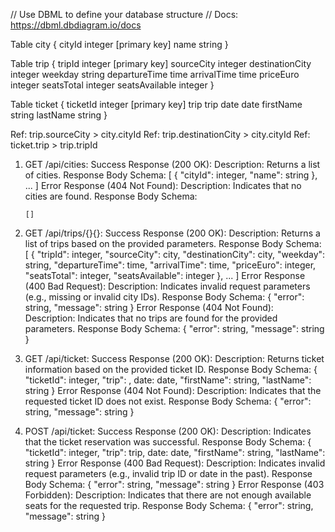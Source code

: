 // Use DBML to define your database structure
// Docs: https://dbml.dbdiagram.io/docs


Table city {
  cityId integer [primary key]
	name string
}

Table trip {
  tripId integer [primary key]
  sourceCity integer
  destinationCity integer
  weekday string
  departureTime time
  arrivalTime time
  priceEuro integer
  seatsTotal integer
  seatsAvailable integer
}

Table ticket {
  ticketId integer [primary key]
  trip trip
  date date
  firstName string
  lastName string
}

Ref: trip.sourceCity > city.cityId
Ref: trip.destinationCity > city.cityId
Ref: ticket.trip > trip.tripId


1. GET /api/cities:
Success Response (200 OK):
    Description: Returns a list of cities.
    Response Body Schema:
       [
         {
           "cityId": integer,
           "name": string
         },
         ...
       ]
Error Response (404 Not Found):
    Description: Indicates that no cities are found.
    Response Body Schema:
       
       []
       
1. GET /api/trips/{}{}:
Success Response (200 OK):
    Description: Returns a list of trips based on the provided parameters.
    Response Body Schema:
    [
        {
        "tripId": integer,
        "sourceCity": city,
        "destinationCity": city,
        "weekday": string,
        "departureTime": time,
        "arrivalTime": time,
        "priceEuro": integer,
        "seatsTotal": integer,
        "seatsAvailable": integer
        },
        ...
    ]
Error Response (400 Bad Request):
    Description: Indicates invalid request parameters (e.g., missing or invalid city IDs).
    Response Body Schema:
    {
        "error": string,
        "message": string
    }
Error Response (404 Not Found):
    Description: Indicates that no trips are found for the provided parameters.
    Response Body Schema:
    {
        "error": string,
        "message": string
    }
    

3. GET /api/ticket:
Success Response (200 OK):
    Description: Returns ticket information based on the provided ticket ID.
    Response Body Schema:
    {
        "ticketId": integer,
        "trip": ,
        date: date,
        "firstName": string,
        "lastName": string
    }
Error Response (404 Not Found):
    Description: Indicates that the requested ticket ID does not exist.
    Response Body Schema:
    {
        "error": string,
        "message": string
    }
       
4. POST /api/ticket:
Success Response (200 OK):
    Description: Indicates that the ticket reservation was successful.
    Response Body Schema:
    {
        "ticketId": integer,
        "trip": trip,
        date: date,
        "firstName": string,
        "lastName": string
    }
Error Response (400 Bad Request):
    Description: Indicates invalid request parameters (e.g., invalid trip ID or date in the past).
    Response Body Schema:
    {
        "error": string,
        "message": string
    }
Error Response (403 Forbidden):
    Description: Indicates that there are not enough available seats for the requested trip.
    Response Body Schema:
    {
        "error": string,
        "message": string
    }